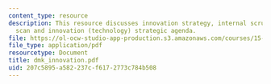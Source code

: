 ```yaml
---
content_type: resource
description: This resource discusses innovation strategy, internal scrutiny, environment
  scan and innovation (technology) strategic agenda.
file: https://ol-ocw-studio-app-production.s3.amazonaws.com/courses/15-904-strategic-management-ii-fall-2005/207c5895a582237cf6172773c784b508_dmk_innovation.pdf
file_type: application/pdf
resourcetype: Document
title: dmk_innovation.pdf
uid: 207c5895-a582-237c-f617-2773c784b508
---
```

